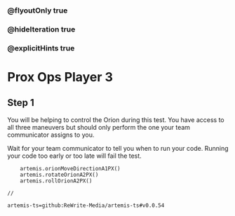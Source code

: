 ### @flyoutOnly true
### @hideIteration true
### @explicitHints true

# Prox Ops Player 3

## Step 1
You will be helping to control the Orion during this test. You have access to all three maneuvers but should only perform the one your team communicator assigns to you. 

Wait for your team communicator to tell you when to run your code. Running your code too early or too late will fail the test.


```ghost
    artemis.orionMoveDirectionA1PX()
    artemis.rotateOrionA2PX()
    artemis.rollOrionA2PX()
```
```template
//
```

```package
artemis-ts=github:ReWrite-Media/artemis-ts#v0.0.54
```